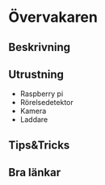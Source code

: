 # Övervakaren

## Beskrivning

## Utrustning
* Raspberry pi
* Rörelsedetektor
* Kamera
* Laddare

## Tips&Tricks

## Bra länkar

